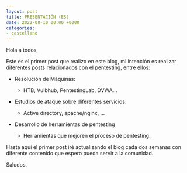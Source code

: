 ```yaml
---
layout: post
title: PRESENTACIÓN (ES)
date: 2022-08-10 00:00 +0000
categories:
- castellano
---
```

Hola a todos,

Este es el primer post que realizo en este blog, mi intención es realizar diferentes posts relacionados con el pentesting, entre ellos:

- Resolución de Máquinas:

    * HTB, Vulbhub, PentestingLab, DVWA...
  
- Estudios de ataque sobre diferentes servicios:

    * Active directory, apache/nginx, ...
  
- Desarrollo de herramientas de pentesting

    * Herramientas que mejoren el proceso de pentesting.

Hasta aquí el primer post iré actualizando el blog cada dos semanas con diferente contenido que espero pueda servir a la comunidad.

Saludos.